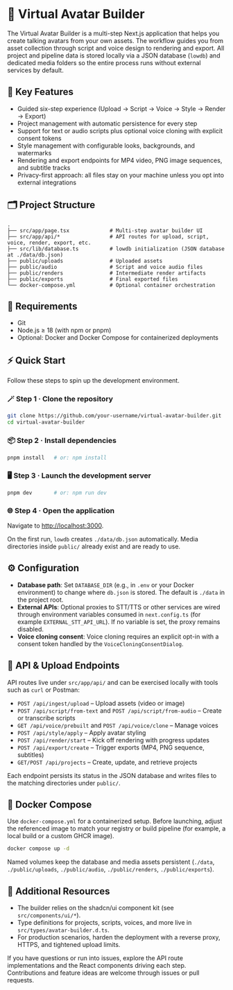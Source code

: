 # 🧠 Virtual Avatar Builder

The Virtual Avatar Builder is a multi-step Next.js application that helps you create talking avatars from your own assets. The workflow guides you from asset collection through script and voice design to rendering and export. All project and pipeline data is stored locally via a JSON database (`lowdb`) and dedicated media folders so the entire process runs without external services by default.

## 🚀 Key Features

- Guided six-step experience (Upload → Script → Voice → Style → Render → Export)
- Project management with automatic persistence for every step
- Support for text or audio scripts plus optional voice cloning with explicit consent tokens
- Style management with configurable looks, backgrounds, and watermarks
- Rendering and export endpoints for MP4 video, PNG image sequences, and subtitle tracks
- Privacy-first approach: all files stay on your machine unless you opt into external integrations

## 🗂️ Project Structure
```
.
├── src/app/page.tsx             # Multi-step avatar builder UI
├── src/app/api/*                # API routes for upload, script, voice, render, export, etc.
├── src/lib/database.ts          # lowdb initialization (JSON database at ./data/db.json)
├── public/uploads               # Uploaded assets
├── public/audio                 # Script and voice audio files
├── public/renders               # Intermediate render artifacts
├── public/exports               # Final exported files
└── docker-compose.yml           # Optional container orchestration
```

## 🧰 Requirements

- Git
- Node.js ≥ 18 (with npm or pnpm)
- Optional: Docker and Docker Compose for containerized deployments

## ⚡ Quick Start

Follow these steps to spin up the development environment.

### 🪄 Step 1 · Clone the repository
```bash
git clone https://github.com/your-username/virtual-avatar-builder.git
cd virtual-avatar-builder
```

### 📦 Step 2 · Install dependencies
```bash
pnpm install   # or: npm install
```

### 🖥️ Step 3 · Launch the development server
```bash
pnpm dev       # or: npm run dev
```

### 🌐 Step 4 · Open the application
Navigate to [http://localhost:3000](http://localhost:3000).

On the first run, `lowdb` creates `./data/db.json` automatically. Media directories inside `public/` already exist and are ready to use.

## ⚙️ Configuration

- **Database path**: Set `DATABASE_DIR` (e.g., in `.env` or your Docker environment) to change where `db.json` is stored. The default is `./data` in the project root.
- **External APIs**: Optional proxies to STT/TTS or other services are wired through environment variables consumed in `next.config.ts` (for example `EXTERNAL_STT_API_URL`). If no variable is set, the proxy remains disabled.
- **Voice cloning consent**: Voice cloning requires an explicit opt-in with a consent token handled by the `VoiceCloningConsentDialog`.

## 🔌 API & Upload Endpoints

API routes live under `src/app/api/` and can be exercised locally with tools such as `curl` or Postman:
- `POST /api/ingest/upload` – Upload assets (video or image)
- `POST /api/script/from-text` and `POST /api/script/from-audio` – Create or transcribe scripts
- `GET /api/voice/prebuilt` and `POST /api/voice/clone` – Manage voices
- `POST /api/style/apply` – Apply avatar styling
- `POST /api/render/start` – Kick off rendering with progress updates
- `POST /api/export/create` – Trigger exports (MP4, PNG sequence, subtitles)
- `GET/POST /api/projects` – Create, update, and retrieve projects

Each endpoint persists its status in the JSON database and writes files to the matching directories under `public/`.

## 🐳 Docker Compose

Use `docker-compose.yml` for a containerized setup. Before launching, adjust the referenced image to match your registry or build pipeline (for example, a local build or a custom GHCR image).

```bash
docker compose up -d
```

Named volumes keep the database and media assets persistent (`./data`, `./public/uploads`, `./public/audio`, `./public/renders`, `./public/exports`).

## 🧭 Additional Resources

- The builder relies on the shadcn/ui component kit (see `src/components/ui/*`).
- Type definitions for projects, scripts, voices, and more live in `src/types/avatar-builder.d.ts`.
- For production scenarios, harden the deployment with a reverse proxy, HTTPS, and tightened upload limits.

If you have questions or run into issues, explore the API route implementations and the React components driving each step. Contributions and feature ideas are welcome through issues or pull requests.
